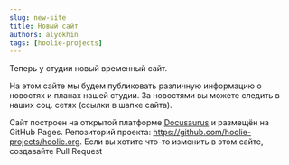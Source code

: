 ```yaml
---
slug: new-site
title: Новый сайт
authors: alyokhin
tags: [hoolie-projects]
---
```


Теперь у студии новый временный сайт.

На этом сайте мы будем публиковать различную информацию о новостях и планах нашей студии. За новостями вы можете
следить в наших соц. сетях (ссылки в шапке сайта).

Сайт построен на открытой платформе [Docusaurus](https://docusaurus.io) и размещён на GitHub Pages. Репозиторий проекта:
https://github.com/hoolie-projects/hoolie.org. Если вы хотите что-то изменить в этом сайте, создавайте Pull Request
